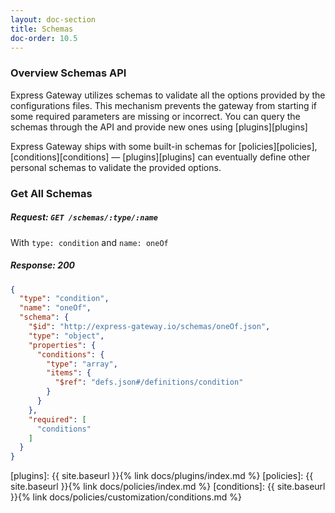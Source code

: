 ```yaml
---
layout: doc-section
title: Schemas
doc-order: 10.5
---
```


### Overview Schemas API
Express Gateway utilizes schemas to validate all the options provided by the configurations files. This mechanism prevents
the gateway from starting if some required parameters are missing or incorrect. You can query the schemas through the
API and provide new ones using [plugins][plugins]

Express Gateway ships with some built-in schemas for [policies][policies], [conditions][conditions] — [plugins][plugins]
can eventually define other personal schemas to validate the provided options.

### Get All Schemas
##### Request: `GET /schemas/:type/:name`

With `type: condition` and `name: oneOf`

##### Response: 200
```json
{
  "type": "condition",
  "name": "oneOf",
  "schema": {
    "$id": "http://express-gateway.io/schemas/oneOf.json",
    "type": "object",
    "properties": {
      "conditions": {
        "type": "array",
        "items": {
          "$ref": "defs.json#/definitions/condition"
        }
      }
    },
    "required": [
      "conditions"
    ]
  }
}
```

[plugins]: {{ site.baseurl }}{% link docs/plugins/index.md %}
[policies]: {{ site.baseurl }}{% link docs/policies/index.md %}
[conditions]: {{ site.baseurl }}{% link docs/policies/customization/conditions.md %}
